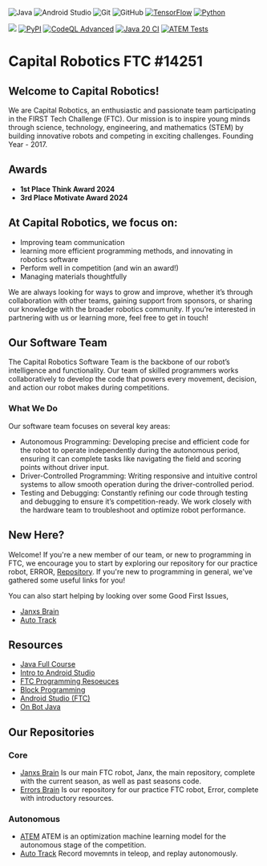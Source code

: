 ![Java](https://img.shields.io/badge/Java-ED8B00?style=for-the-badge&logo=java&logoColor=white)
![Android Studio](https://img.shields.io/badge/Android_Studio-3DDC84?style=for-the-badge&logo=android-studio&logoColor=white)
![Git](https://img.shields.io/badge/Git-F05032?style=for-the-badge&logo=git&logoColor=white)
![GitHub](https://img.shields.io/badge/GitHub-181717?style=for-the-badge&logo=github&logoColor=white)
[![TensorFlow](https://img.shields.io/badge/TensorFlow-FF6F00?style=for-the-badge&logo=tensorflow&logoColor=white)](https://www.tensorflow.org/)
[![Python](https://img.shields.io/badge/Python-3776AB?style=for-the-badge&logo=python&logoColor=white)](https://www.python.org/)



[![](https://jitpack.io/v/CapitalRobotics/AutoTrack.svg)](https://jitpack.io/#CapitalRobotics/AutoTrack)
[![PyPI](https://img.shields.io/pypi/v/atem)](https://pypi.org/project/atem/)
[![CodeQL Advanced](https://github.com/CapitalRobotics/ATEM/actions/workflows/codeql.yml/badge.svg)](https://github.com/CapitalRobotics/ATEM/actions/workflows/codeql.yml)
[![Java 20 CI](https://github.com/CapitalRobotics/AutoTrack/actions/workflows/java20.yml/badge.svg)](https://github.com/CapitalRobotics/AutoTrack/actions/workflows/java20.yml)
[![ATEM Tests](https://github.com/torinriley/ATEM-14251-/actions/workflows/tests.yml/badge.svg)](https://github.com/torinriley/ATEM-14251-/actions/workflows/tests.yml)




# Capital Robotics FTC #14251
## Welcome to Capital Robotics!

We are Capital Robotics, an enthusiastic and passionate team participating in the FIRST Tech Challenge (FTC). Our mission is to inspire young minds through science, technology, engineering, and mathematics (STEM) by building innovative robots and competing in exciting challenges. Founding Year - 2017.


## Awards
- **1st Place Think Award 2024**
- **3rd Place Motivate Award 2024**

## At Capital Robotics, we focus on:

- Improving team
communication
- learning more efficient
programming methods, and innovating in robotics software
- Perform well in competition (and win an award!)
- Managing materials
thoughtfully

We are always looking for ways to grow and improve, whether it’s through collaboration with other teams, gaining support from sponsors, or sharing our knowledge with the broader robotics community. If you’re interested in partnering with us or learning more, feel free to get in touch!


## Our Software Team

The Capital Robotics Software Team is the backbone of our robot’s intelligence and functionality. Our team of skilled programmers works collaboratively to develop the code that powers every movement, decision, and action our robot makes during competitions.

### What We Do

Our software team focuses on several key areas:

- Autonomous Programming: Developing precise and efficient code for the robot to operate independently during the autonomous period, ensuring it can complete tasks like navigating the field and scoring points without driver input.
- Driver-Controlled Programming: Writing responsive and intuitive control systems to allow smooth operation during the driver-controlled period.
- Testing and Debugging: Constantly refining our code through testing and debugging to ensure it’s competition-ready. We work closely with the hardware team to troubleshoot and optimize robot performance.

## New Here?
Welcome! If you're a new member of our team, or new to programming in FTC, we encourage you to start by exploring our repository for our practice robot, ERROR, [Repository](https://github.com/CapitalRobotics/Errors_Brian.git). If you're new to programming in general, we've gathered some useful links for you!

You can also start helping by looking over some Good First Issues, 

- [Janxs Brain](https://github.com/CapitalRobotics/Janxs_Brain/labels/good%20first%20issue)
- [Auto Track](https://github.com/CapitalRobotics/AutoTrack/issues?q=is:issue+is:open+label:%22good+first+issue%22)


## Resources
- [Java Full Course](https://www.youtube.com/watch?v=xk4_1vDrzzo&t=6350s)
- [Intro to Android Studio](https://developer.android.com/get-started/overview)
- [FTC Programming Resoeuces](https://www.firstinspires.org/resource-library/ftc/technology-information-and-resources)
- [Block Programming](https://ftc-docs.firstinspires.org/en/latest/programming_resources/index.html)
- [Android Studio (FTC)](https://ftc-docs.firstinspires.org/en/latest/programming_resources/android_studio_java/Android-Studio-Tutorial.html)
- [On Bot Java](https://ftc-docs.firstinspires.org/en/latest/programming_resources/onbot_java/OnBot-Java-Tutorial.html)

## Our Repositories
### Core
- [Janxs Brain](https://github.com/CapitalRobotics/Janxs_Brain.git) Is our main FTC robot, Janx, the main repository, complete with the current season, as well as past seasons code.
- [Errors Brain](https://github.com/CapitalRobotics/Errors_Brian.git) Is our repository for our practice FTC robot, Error, complete with introductory resources.

### Autonomous
- [ATEM](https://github.com/CapitalRobotics/ATEM.git) ATEM is an optimization machine learning model for the autonomous stage of the competition.
- [Auto Track](https://github.com/CapitalRobotics/AutoTrack.git) Record movemnts in teleop, and replay autonomously.
 

 
